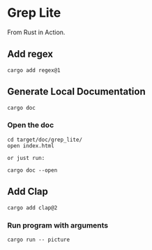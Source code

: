 # Grep Lite

From Rust in Action.

## Add regex

```commandline
cargo add regex@1
```

## Generate Local Documentation

```commandline
cargo doc
```

### Open the doc

```commandline
cd target/doc/grep_lite/
open index.html

or just run:

cargo doc --open
```

## Add Clap

```commandline
cargo add clap@2
```

### Run program with arguments

```commandline
cargo run -- picture
```